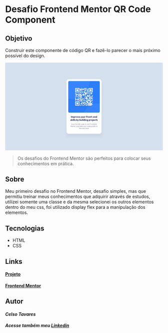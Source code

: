 # Desafio Frontend Mentor QR Code Component

## Objetivo
     
Construir este componente de código QR e fazê-lo parecer o mais próximo possível do design.

![Arquivo Original](design/desktop-design.jpg)
>Os desafios do Frontend Mentor são perfeitos para colocar seus conhecimentos em prática.

## Sobre

Meu primeiro desafio no Frontend Mentor, desafio simples, mas que permitiu treinar meus conhecimentos que adquirir através de estudos, utilizei somente uma classe e da mesma selecionei os outros elementos dentro do meu css, foi utilizado display flex para a manipulação dos elementos.

## Tecnologias

*   HTML 
*   CSS

## Links

#### [Projeto](https://celsotavares.github.io/QR-code-component/)
#### [Frontend Mentor](https://www.frontendmentor.io/profile/CelsoTavares)

## Autor

#### *Celso Tavares*
   
#####                                           Acesse também meu [Linkedin](https://www.linkedin.com/in/celsotavaresjunior/)


